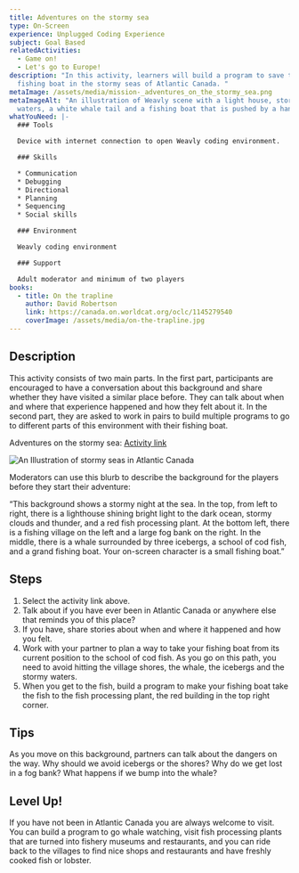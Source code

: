 ```yaml
---
title: Adventures on the stormy sea
type: On-Screen
experience: Unplugged Coding Experience
subject: Goal Based
relatedActivities:
  - Game on!
  - Let's go to Europe!
description: "In this activity, learners will build a program to save their
  fishing boat in the stormy seas of Atlantic Canada. "
metaImage: /assets/media/mission-_adventures_on_the_stormy_sea.png
metaImageAlt: "An illustration of Weavly scene with a light house, stormy
  waters, a white whale tail and a fishing boat that is pushed by a hand. "
whatYouNeed: |-
  ### Tools

  Device with internet connection to open Weavly coding environment.

  ### Skills

  * Communication
  * Debugging
  * Directional
  * Planning
  * Sequencing
  * Social skills

  ### Environment

  Weavly coding environment

  ### Support

  Adult moderator and minimum of two players
books:
  - title: On the trapline
    author: David Robertson
    link: https://canada.on.worldcat.org/oclc/1145279540
    coverImage: /assets/media/on-the-trapline.jpg
---
```

## Description

This activity consists of two main parts. In the first part, participants are encouraged to have a conversation about this background and share whether they have visited a similar place before. They can talk about when and where that experience happened and how they felt about it. In the second part, they are asked to work in pairs to build multiple programs to go to different parts of this environment with their fishing boat. 

Adventures on the stormy sea: [Activity link](https://create.weavly.org/?v=1.7&t=default&w=AtlanticCanada&p=&c=abb&d=&s=abb)

![An Illustration of stormy seas in Atlantic Canada](/assets/media/atlantic-canada.jpg "Stormy seas in Atlantic Canada")

Moderators can use this blurb to describe the background for the players before they start their adventure:

“This background shows a stormy night at the sea. In the top, from left to right, there is a lighthouse shining bright light to the dark ocean, stormy clouds and thunder, and a red fish processing plant. At the bottom left, there is a fishing village on the left and a large fog bank on the right. In the middle, there is a whale surrounded by three icebergs, a school of cod fish, and a grand fishing boat. Your on-screen character is a small fishing boat.”

## Steps

1. Select the activity link above.
2. Talk about if you have ever been in Atlantic Canada or anywhere else that reminds you of this place?
3. If you have, share stories about when and where it happened and how you felt.
4. Work with your partner to plan a way to take your fishing boat from its current position to the school of cod fish. As you go on this path, you need to avoid hitting the village shores, the whale, the icebergs and the stormy waters.
5. When you get to the fish, build a program to make your fishing boat take the fish to the fish processing plant, the red building in the top right corner.

## Tips

As you move on this background, partners can talk about the dangers on the way. Why should we avoid icebergs or the shores? Why do we get lost in a fog bank? What happens if we bump into the whale?

## Level Up!

If you have not been in Atlantic Canada you are always welcome to visit. You can build a program to go whale watching, visit fish processing plants that are turned into fishery museums and restaurants, and you can ride back to the villages to find nice shops and restaurants and have freshly cooked fish or lobster.